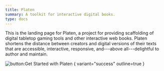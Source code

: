 ```yaml
---
title: Platen
summary: A toolkit for interactive digital books.
type: docs
---
```


This is the landing page for Platen, a project for providing scaffolding of digital tabletop gaming
tools and other interactive web books. Platen shortens the distance between creators and digital
versions of their texts that are accessible, interactive, responsive, and---above all---delightful
to author and maintain.

![button:Get Started with Platen]([https://flagrant.garden](https://platen.io/getting-started/happy-path-setup/)https://platen.io/getting-started/happy-path-setup/)
{ variant="success" outline=true }
